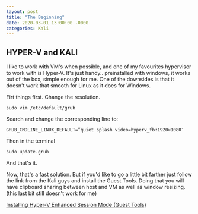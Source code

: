 ```yaml
---
layout: post
title: "The Beginning"
date: 2020-03-01 13:00:00 -0000
categories: Kali
---
```

## HYPER-V and KALI
I like to work with VM's when possible, and one of my favourites hypervisor to work with is Hyper-V. It's just handy.. preinstalled with windows, it works out of the box, simple enough for me. One of the downsides is that it doesn't work that smooth for Linux as it does for Windows.

Firt things first. Change the resolution.

```
sudo vim /etc/default/grub
```
Search and change the corresponding line to:
```
GRUB_CMDLINE_LINUX_DEFAULT=”quiet splash video=hyperv_fb:1920×1080″
```
Then in the terminal
```
sudo update-grub
```
And that's it.

Now, that's a fast solution. But if you'd like to go a little bit farther just follow the link from the Kali guys and install the Guest Tools. Doing that you will have clipboard sharing between host and VM as well as window resizing. (this last bit still doesn't work for me)

[Installing Hyper-V Enhanced Session Mode (Guest Tools)](https://www.kali.org/docs/virtualization/install-hyper-v-guest-enhanced-session-mode/)
